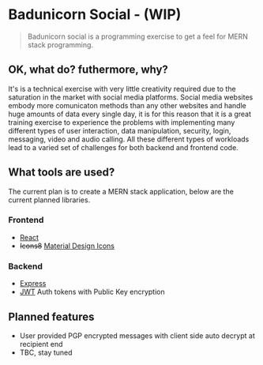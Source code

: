 # Badunicorn Social - (WIP)

> Badunicorn social is a programming exercise to get a feel for MERN stack programming.

## OK, what do? futhermore, why?

It's is a technical exercise with very little creativity required due to the saturation in the market with social media platforms. Social media websites embody more comunicaton methods than any other websites and handle huge amounts of data every single day, it is for this reason that it is a great training exercise to experience the problems with implementing many different types of user interaction, data manipulation, security, login, messaging, video and audio calling. All these different types of workloads lead to a varied set of challenges for both backend and frontend code.

## What tools are used?

The current plan is to create a MERN stack application, below are the current planned libraries.

### Frontend

- [React](https://reactjs.org/)
- ~~Icons8~~ [Material Design Icons](https://github.com/Templarian/MaterialDesign-React)

### Backend

- [Express](https://expressjs.com/)
- [JWT](https://jwt.io/) Auth tokens with Public Key encryption

## Planned features

- User provided PGP encrypted messages with client side auto decrypt at recipient end
- TBC, stay tuned
